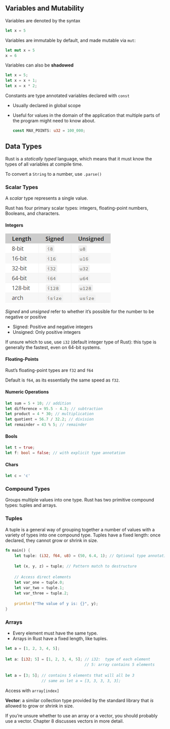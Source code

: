 ## Variables and Mutability

Variables are denoted by the syntax

```rust
let x = 5
```

Variables are immutable by default, and made mutable via ```mut```:

```rust
let mut x = 5
x = 6
```

Variables can also be **shadowed**

```rust
let x = 5;
let x = x + 1;
let x = x * 2;
```

Constants are type annotated variables declared with ```const```

* Usually declared in global scope

* Useful for values in the domain of the application that multiple parts of the program might need to know about.

    ```rust
    const MAX_POINTS: u32 = 100_000;
    ```

## Data Types

Rust is a *statically typed* language, which means that it must know the types of all variables at compile time. 

To convert a ```String``` to a number, use ```.parse()``` 

### Scalar Types

A *scalar* type represents a single value. 

Rust has four primary scalar types: integers, floating-point numbers, Booleans, and characters.

#### Integers

![image-20200530130914491](chapter3.assets/image-20200530130914491.png)

*Signed* and *unsigned* refer to whether it’s possible for the number to be negative or positive

*   Signed: Positive and negative integers
*   Unsigned: Only positive integers

If unsure which to use, use `i32` (default integer type of Rust): this type is generally the fastest, even on 64-bit systems. 

#### Floating-Points

Rust’s floating-point types are `f32` and `f64` 

Default is `f64`, as its essentially the same speed as `f32`.

#### Numeric Operations

```rust
let sum = 5 + 10; // addition
let difference = 95.5 - 4.3; // subtraction    
let product = 4 * 30; // multiplication
let quotient = 56.7 / 32.2; // division
let remainder = 43 % 5; // remainder
```

#### Bools

```rust
let t = true;
let f: bool = false; // with explicit type annotation
```

#### Chars

```rust
let c = 'c'
```

### Compound Types

Groups multiple values into one type. Rust has two primitive compound types: tuples and arrays.

### Tuples

A tuple is a general way of grouping together a number of values with a variety of types into one compound type. Tuples have a fixed length: once declared, they cannot grow or shrink in size.

```rust
fn main() {
    let tuple: (i32, f64, u8) = (50, 6.4, 1); // Optional type annotation
    
    let (x, y, z) = tuple; // Pattern match to destructure
    
    // Access direct elements
    let var_one = tuple.0;
    let var_two = tuple.1;
    let var_three = tuple.2;
    
    println!("The value of y is: {}", y);
}
```

### Arrays

*   Every element must have the same type. 
*   Arrays in Rust have a fixed length, like tuples.

```rust
let a = [1, 2, 3, 4, 5];

let a: [i32; 5] = [1, 2, 3, 4, 5]; // i32:  type of each element
								   // 5: array contains 5 elements

let a = [3; 5]; // contains 5 elements that will all be 3
				// same as let a = [3, 3, 3, 3, 3];
```

Access with `array[index]`

**Vector**: a similar collection type provided by the standard library that *is* allowed to grow or shrink in size. 

If you’re unsure whether to use an array or a vector, you should probably use a vector. Chapter 8 discusses vectors in more detail.